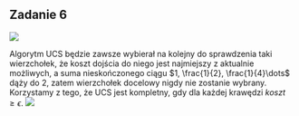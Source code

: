 ## Zadanie 6

![](https://i.imgur.com/JS0dTVz.png)

Algorytm UCS będzie zawsze wybierał na kolejny do sprawdzenia taki wierzchołek, że koszt dojścia do niego jest najmiejszy z aktualnie możliwych, a suma nieskończonego ciągu $1, \frac{1}{2}, \frac{1}{4}\dots$ dąży do $2$, zatem wierzchołek docelowy nigdy nie zostanie wybrany. Korzystamy z tego, że UCS jest kompletny, gdy dla każdej krawędzi $koszt \geq \epsilon$. 
![](https://i.imgur.com/lXqEvrI.png)

